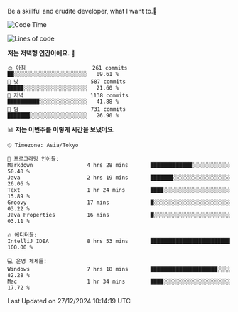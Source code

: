 Be a skillful and erudite developer, what I want to.👶

<!--START_SECTION:waka-->
![Code Time](http://img.shields.io/badge/Code%20Time-1%2C484%20hrs%2029%20mins-blue)

![Lines of code](https://img.shields.io/badge/%EC%A0%80%EB%8A%94%20%EC%97%AC%ED%83%9C%EA%B9%8C%EC%A7%80%20-918.3%20thousand%20%EC%A4%84%EC%9D%98%20%EC%BD%94%EB%93%9C%EB%A5%BC%20%EC%9E%91%EC%84%B1%ED%96%88%EC%96%B4%EC%9A%94.-blue)

**저는 저녁형 인간이에요. 🦉** 

```text
🌞 아침                     261 commits         ██░░░░░░░░░░░░░░░░░░░░░░░   09.61 % 
🌆 낮　                     587 commits         █████░░░░░░░░░░░░░░░░░░░░   21.60 % 
🌃 저녁                     1138 commits        ██████████░░░░░░░░░░░░░░░   41.88 % 
🌙 밤　                     731 commits         ███████░░░░░░░░░░░░░░░░░░   26.90 % 
```


📊 **저는 이번주를 이렇게 시간을 보냈어요.** 

```text
🕑︎ Timezone: Asia/Tokyo

💬 프로그래밍 언어들: 
Markdown                 4 hrs 28 mins       █████████████░░░░░░░░░░░░   50.40 % 
Java                     2 hrs 19 mins       ███████░░░░░░░░░░░░░░░░░░   26.06 % 
Text                     1 hr 24 mins        ████░░░░░░░░░░░░░░░░░░░░░   15.89 % 
Groovy                   17 mins             █░░░░░░░░░░░░░░░░░░░░░░░░   03.22 % 
Java Properties          16 mins             █░░░░░░░░░░░░░░░░░░░░░░░░   03.11 % 

🔥 에디터들: 
IntelliJ IDEA            8 hrs 53 mins       █████████████████████████   100.00 % 

💻 운영 체제들: 
Windows                  7 hrs 18 mins       █████████████████████░░░░   82.28 % 
Mac                      1 hr 34 mins        ████░░░░░░░░░░░░░░░░░░░░░   17.72 % 
```


 Last Updated on 27/12/2024 10:14:19 UTC
<!--END_SECTION:waka-->
